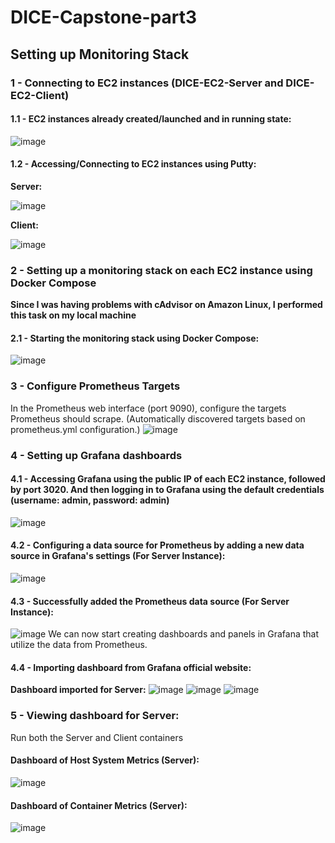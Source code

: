 # DICE-Capstone-part3
## Setting up Monitoring Stack
### 1 - Connecting to EC2 instances (DICE-EC2-Server and DICE-EC2-Client)
#### 1.1 - EC2 instances already created/launched and in running state:
![image](https://github.com/AdeelAhmedIqbal/DICE-Capstone-part3/assets/62285793/28761ae6-c825-4e09-9a5d-5c6584754696)
#### 1.2 - Accessing/Connecting to EC2 instances using Putty:
**Server:**

![image](https://github.com/AdeelAhmedIqbal/DICE-Capstone-part2/assets/62285793/cb7a1e14-5e54-4d5f-b0b0-6351c8b15452**)

**Client:**

![image](https://github.com/AdeelAhmedIqbal/DICE-Capstone-part2/assets/62285793/9ba9c6a9-449f-4d87-b84a-ab6a595a0174)

### 2 - Setting up a monitoring stack on each EC2 instance using Docker Compose
**Since I was having problems with cAdvisor on Amazon Linux, I performed this task on my local machine**

#### 2.1 - Starting the monitoring stack using Docker Compose: 
![image](https://github.com/AdeelAhmedIqbal/DICE-Capstone-part3/assets/62285793/1d948bb7-3e06-4efc-9810-67668fb7b185)

### 3 - Configure Prometheus Targets
In the Prometheus web interface (port 9090), configure the targets Prometheus should scrape. (Automatically discovered targets based on prometheus.yml configuration.)
![image](https://github.com/AdeelAhmedIqbal/DICE-Capstone-part3/assets/62285793/1cbd5b2c-e752-4ed7-a6b4-b8fd0335ff2b)

### 4 - Setting up Grafana dashboards
#### 4.1 - Accessing Grafana using the public IP of each EC2 instance, followed by port 3020. And then logging in to Grafana using the default credentials (username: admin, password: admin)
![image](https://github.com/AdeelAhmedIqbal/DICE-Capstone-part3/assets/62285793/5b6eac91-eb78-455b-bfdc-702e549fded1)
#### 4.2 - Configuring a data source for Prometheus by adding a new data source in Grafana's settings (For Server Instance):
![image](https://github.com/AdeelAhmedIqbal/DICE-Capstone-part3/assets/62285793/fd47c746-1d9f-449b-abb6-1b6a15f87cae)
#### 4.3 -  Successfully added the Prometheus data source (For Server Instance):
![image](https://github.com/AdeelAhmedIqbal/DICE-Capstone-part3/assets/62285793/ea95a326-877a-4c89-b493-7c76c7613cfa)
We can now start creating dashboards and panels in Grafana that utilize the data from Prometheus.

#### 4.4 - Importing dashboard from Grafana official website:
**Dashboard imported for Server:**
![image](https://github.com/AdeelAhmedIqbal/DICE-Capstone-part3/assets/62285793/60be82bb-b99a-4866-8bba-141a80d203af)
![image](https://github.com/AdeelAhmedIqbal/DICE-Capstone-part3/assets/62285793/3ed5ee1c-4335-4e13-b73e-60d4d8a929a6)
![image](https://github.com/AdeelAhmedIqbal/DICE-Capstone-part3/assets/62285793/780370cc-2c16-4806-99ae-6ab546a094e6)

### 5 - Viewing dashboard for Server:
Run both the Server and Client containers
#### Dashboard of Host System Metrics (Server):
![image](https://github.com/AdeelAhmedIqbal/DICE-Capstone-part3/assets/62285793/b30078a1-54dd-4ed8-bec3-b1c7ff297961)
#### Dashboard of Container Metrics (Server):
![image](https://github.com/AdeelAhmedIqbal/DICE-Capstone-part3/assets/62285793/aae26f81-5f37-4a67-b62f-82b698693690)







